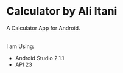 # Calculator by Ali Itani
<p>A Calculator App for Android.<br><br>

I am Using:

<ul>
  <li>Android Studio 2.1.1</li>
  <li>API 23</li>
</ul></p>

